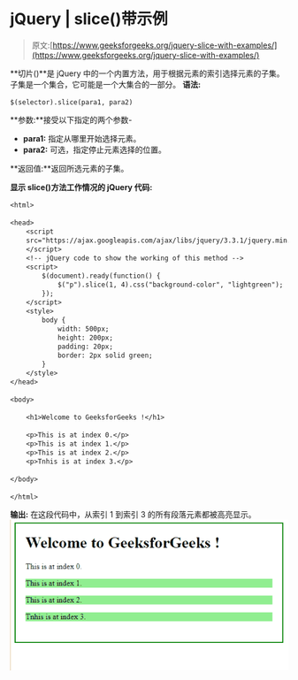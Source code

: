 # jQuery | slice()带示例

> 原文:[https://www.geeksforgeeks.org/jquery-slice-with-examples/](https://www.geeksforgeeks.org/jquery-slice-with-examples/)

**切片()**是 jQuery 中的一个内置方法，用于根据元素的索引选择元素的子集。子集是一个集合，它可能是一个大集合的一部分。
**语法:**

```
$(selector).slice(para1, para2)

```

**参数:**接受以下指定的两个参数-

*   **para1:** 指定从哪里开始选择元素。
*   **para2:** 可选，指定停止元素选择的位置。

**返回值:**返回所选元素的子集。

**显示 slice()方法工作情况的 jQuery 代码:**

```
<html>

<head>
    <script 
    src="https://ajax.googleapis.com/ajax/libs/jquery/3.3.1/jquery.min.js">
    </script>
    <!-- jQuery code to show the working of this method -->
    <script>
        $(document).ready(function() {
            $("p").slice(1, 4).css("background-color", "lightgreen");
        });
    </script>
    <style>
        body {
            width: 500px;
            height: 200px;
            padding: 20px;
            border: 2px solid green;
        }
    </style>
</head>

<body>

    <h1>Welcome to GeeksforGeeks !</h1>

    <p>This is at index 0.</p>
    <p>This is at index 1.</p>
    <p>This is at index 2.</p>
    <p>Tnhis is at index 3.</p>

</body>

</html>
```

**输出:**
在这段代码中，从索引 1 到索引 3 的所有段落元素都被高亮显示。
![](img/95d8e48936a166a5151a3cb36a846454.png)